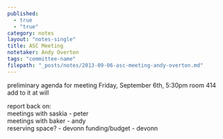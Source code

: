 ```yaml
---
published: 
  - true
  - "true"
category: notes
layout: "notes-single"
title: ASC Meeting
notetaker: Andy Overton
tags: "committee-name"
filepath: "_posts/notes/2013-09-06-asc-meeting-andy-overton.md"
---
```


preliminary agenda for meeting Friday, September 6th, 5:30pm room 414 
add to it at will  

report back on:  
meetings with saskia - peter  
meetings with baker - andy    
reserving space? - devonn
funding/budget - devonn


